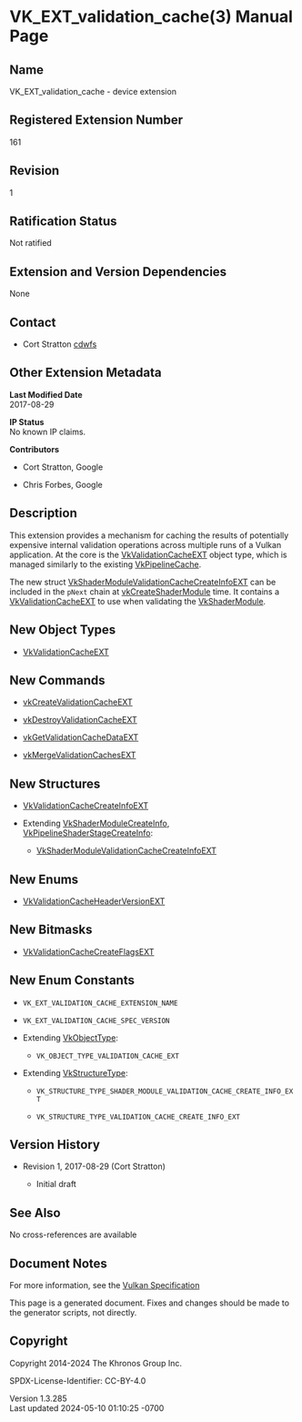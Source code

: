 # VK_EXT_validation_cache(3) Manual Page

## Name

VK_EXT_validation_cache - device extension



## <a href="#_registered_extension_number" class="anchor"></a>Registered Extension Number

161

## <a href="#_revision" class="anchor"></a>Revision

1

## <a href="#_ratification_status" class="anchor"></a>Ratification Status

Not ratified

## <a href="#_extension_and_version_dependencies" class="anchor"></a>Extension and Version Dependencies

None

## <a href="#_contact" class="anchor"></a>Contact

- Cort Stratton <a
  href="https://github.com/KhronosGroup/Vulkan-Docs/issues/new?body=%5BVK_EXT_validation_cache%5D%20@cdwfs%0A*Here%20describe%20the%20issue%20or%20question%20you%20have%20about%20the%20VK_EXT_validation_cache%20extension*"
  target="_blank" rel="nofollow noopener"><em></em>cdwfs</a>

## <a href="#_other_extension_metadata" class="anchor"></a>Other Extension Metadata

**Last Modified Date**  
2017-08-29

**IP Status**  
No known IP claims.

**Contributors**  
- Cort Stratton, Google

- Chris Forbes, Google

## <a href="#_description" class="anchor"></a>Description

This extension provides a mechanism for caching the results of
potentially expensive internal validation operations across multiple
runs of a Vulkan application. At the core is the
[VkValidationCacheEXT](https://registry.khronos.org/vulkan/specs/1.3-extensions/man/html/VkValidationCacheEXT.html) object type, which is
managed similarly to the existing
[VkPipelineCache](https://registry.khronos.org/vulkan/specs/1.3-extensions/man/html/VkPipelineCache.html).

The new struct
[VkShaderModuleValidationCacheCreateInfoEXT](https://registry.khronos.org/vulkan/specs/1.3-extensions/man/html/VkShaderModuleValidationCacheCreateInfoEXT.html)
can be included in the `pNext` chain at
[vkCreateShaderModule](https://registry.khronos.org/vulkan/specs/1.3-extensions/man/html/vkCreateShaderModule.html) time. It contains a
[VkValidationCacheEXT](https://registry.khronos.org/vulkan/specs/1.3-extensions/man/html/VkValidationCacheEXT.html) to use when validating
the [VkShaderModule](https://registry.khronos.org/vulkan/specs/1.3-extensions/man/html/VkShaderModule.html).

## <a href="#_new_object_types" class="anchor"></a>New Object Types

- [VkValidationCacheEXT](https://registry.khronos.org/vulkan/specs/1.3-extensions/man/html/VkValidationCacheEXT.html)

## <a href="#_new_commands" class="anchor"></a>New Commands

- [vkCreateValidationCacheEXT](https://registry.khronos.org/vulkan/specs/1.3-extensions/man/html/vkCreateValidationCacheEXT.html)

- [vkDestroyValidationCacheEXT](https://registry.khronos.org/vulkan/specs/1.3-extensions/man/html/vkDestroyValidationCacheEXT.html)

- [vkGetValidationCacheDataEXT](https://registry.khronos.org/vulkan/specs/1.3-extensions/man/html/vkGetValidationCacheDataEXT.html)

- [vkMergeValidationCachesEXT](https://registry.khronos.org/vulkan/specs/1.3-extensions/man/html/vkMergeValidationCachesEXT.html)

## <a href="#_new_structures" class="anchor"></a>New Structures

- [VkValidationCacheCreateInfoEXT](https://registry.khronos.org/vulkan/specs/1.3-extensions/man/html/VkValidationCacheCreateInfoEXT.html)

- Extending [VkShaderModuleCreateInfo](https://registry.khronos.org/vulkan/specs/1.3-extensions/man/html/VkShaderModuleCreateInfo.html),
  [VkPipelineShaderStageCreateInfo](https://registry.khronos.org/vulkan/specs/1.3-extensions/man/html/VkPipelineShaderStageCreateInfo.html):

  - [VkShaderModuleValidationCacheCreateInfoEXT](https://registry.khronos.org/vulkan/specs/1.3-extensions/man/html/VkShaderModuleValidationCacheCreateInfoEXT.html)

## <a href="#_new_enums" class="anchor"></a>New Enums

- [VkValidationCacheHeaderVersionEXT](https://registry.khronos.org/vulkan/specs/1.3-extensions/man/html/VkValidationCacheHeaderVersionEXT.html)

## <a href="#_new_bitmasks" class="anchor"></a>New Bitmasks

- [VkValidationCacheCreateFlagsEXT](https://registry.khronos.org/vulkan/specs/1.3-extensions/man/html/VkValidationCacheCreateFlagsEXT.html)

## <a href="#_new_enum_constants" class="anchor"></a>New Enum Constants

- `VK_EXT_VALIDATION_CACHE_EXTENSION_NAME`

- `VK_EXT_VALIDATION_CACHE_SPEC_VERSION`

- Extending [VkObjectType](https://registry.khronos.org/vulkan/specs/1.3-extensions/man/html/VkObjectType.html):

  - `VK_OBJECT_TYPE_VALIDATION_CACHE_EXT`

- Extending [VkStructureType](https://registry.khronos.org/vulkan/specs/1.3-extensions/man/html/VkStructureType.html):

  - `VK_STRUCTURE_TYPE_SHADER_MODULE_VALIDATION_CACHE_CREATE_INFO_EXT`

  - `VK_STRUCTURE_TYPE_VALIDATION_CACHE_CREATE_INFO_EXT`

## <a href="#_version_history" class="anchor"></a>Version History

- Revision 1, 2017-08-29 (Cort Stratton)

  - Initial draft

## <a href="#_see_also" class="anchor"></a>See Also

No cross-references are available

## <a href="#_document_notes" class="anchor"></a>Document Notes

For more information, see the <a
href="https://registry.khronos.org/vulkan/specs/1.3-extensions/html/vkspec.html#VK_EXT_validation_cache"
target="_blank" rel="noopener">Vulkan Specification</a>

This page is a generated document. Fixes and changes should be made to
the generator scripts, not directly.

## <a href="#_copyright" class="anchor"></a>Copyright

Copyright 2014-2024 The Khronos Group Inc.

SPDX-License-Identifier: CC-BY-4.0

Version 1.3.285  
Last updated 2024-05-10 01:10:25 -0700
